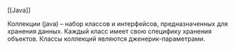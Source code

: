 [[Java]]

Коллекции (java) – набор классов и интерфейсов, предназначенных для хранения данных. Каждый класс имеет свою специфику хранения объектов. Классы коллекций являются дженерик-параметрами.
